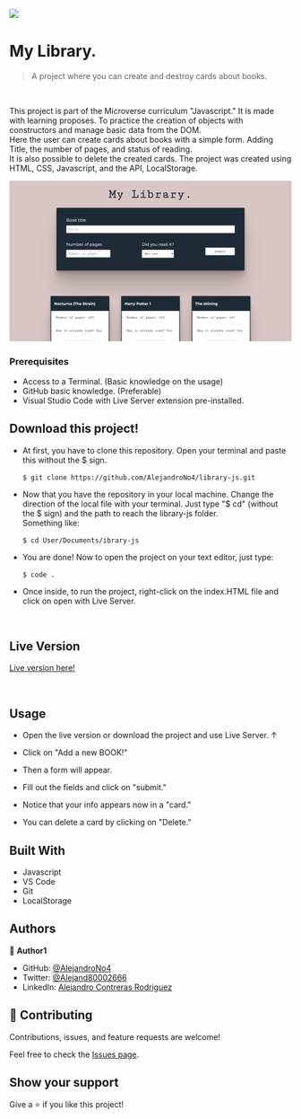 ![](https://img.shields.io/badge/Microverse-blueviolet)

# My Library.

> A project where you can create and destroy cards about books.

<br/>

This project is part of the Microverse curriculum "Javascript." It is made with learning proposes. To practice the creation of objects with constructors and manage basic data from the DOM.
<br/>
Here the user can create cards about books with a simple form. Adding Title, the number of pages, and status of reading.
<br/>
It is also possible to delete the created cards. The project was created using HTML, CSS, Javascript, and the API, LocalStorage.

<p align="center">
  <img src="app_screenshot.png" width="800">
</p>

### Prerequisites

- Access to a Terminal. (Basic knowledge on the usage)
- GitHub basic knowledge. (Preferable)
- Visual Studio Code with Live Server extension pre-installed.

## Download this project!

- At first, you have to clone this repository. Open your terminal and paste this without the $ sign. 

      $ git clone https://github.com/AlejandroNo4/library-js.git

- Now that you have the repository in your local machine. Change the direction of the local file with your terminal. Just type "$ cd" (without the $ sign) and the path to reach the library-js folder.<br/>
Something like:

      $ cd User/Documents/ibrary-js

- You are done! Now to open the project on your text editor, just type:

      $ code .

- Once inside, to run the project, right-click on the index.HTML file and click on open with Live Server. 

<br/>

## Live Version

[Live version here!](https://alejandrono4.github.io/library-js/)

<br/>

## Usage

- Open the live version or download the project and use Live Server. ↑

- Click on "Add a new BOOK!"

- Then a form will appear.

- Fill out the fields and click on "submit."

- Notice that your info appears now in a "card."

- You can delete a card by clicking on "Delete."

## Built With

- Javascript
- VS Code
- Git
- LocalStorage

## Authors

👤 **Author1**

- GitHub: [@AlejandroNo4](https://github.com/AlejandroNo4)
- Twitter: [@Alejand80002666](https://twitter.com/Alejand80002666)
- LinkedIn: [Alejandro Contreras Rodriguez](https://www.linkedin.com/in/alejandro-contreras-rodriguez-b524821b5)


## 🤝 Contributing

Contributions, issues, and feature requests are welcome!

Feel free to check the [Issues page](https://github.com/AlejandroNo4/library-js/issues).

## Show your support

Give a ⭐️ if you like this project!